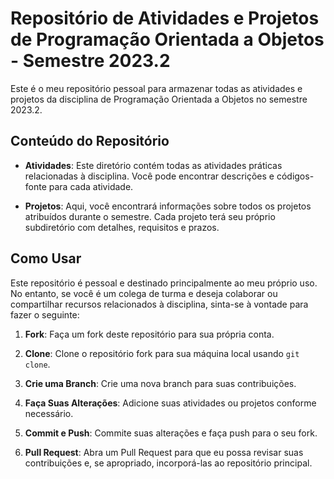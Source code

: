 # Repositório de Atividades e Projetos de Programação Orientada a Objetos - Semestre 2023.2

Este é o meu repositório pessoal para armazenar todas as atividades e projetos da disciplina de Programação Orientada a Objetos no semestre 2023.2.

## Conteúdo do Repositório

- **Atividades**: Este diretório contém todas as atividades práticas relacionadas à disciplina. Você pode encontrar descrições e códigos-fonte para cada atividade.

- **Projetos**: Aqui, você encontrará informações sobre todos os projetos atribuídos durante o semestre. Cada projeto terá seu próprio subdiretório com detalhes, requisitos e prazos.

## Como Usar

Este repositório é pessoal e destinado principalmente ao meu próprio uso. No entanto, se você é um colega de turma e deseja colaborar ou compartilhar recursos relacionados à disciplina, sinta-se à vontade para fazer o seguinte:

1. **Fork**: Faça um fork deste repositório para sua própria conta.

2. **Clone**: Clone o repositório fork para sua máquina local usando `git clone`.

3. **Crie uma Branch**: Crie uma nova branch para suas contribuições.

4. **Faça Suas Alterações**: Adicione suas atividades ou projetos conforme necessário.

5. **Commit e Push**: Commite suas alterações e faça push para o seu fork.

6. **Pull Request**: Abra um Pull Request para que eu possa revisar suas contribuições e, se apropriado, incorporá-las ao repositório principal.



